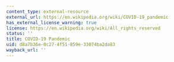 ```yaml
---
content_type: external-resource
external_url: https://en.wikipedia.org/wiki/COVID-19_pandemic
has_external_license_warning: true
license: https://en.wikipedia.org/wiki/All_rights_reserved
status: ''
title: COVID-19 Pandemic
uid: d8a7b36e-0c27-4f51-859e-33074ba2da83
wayback_url: ''
---
```


